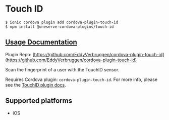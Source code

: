 # Touch ID

```text
$ ionic cordova plugin add cordova-plugin-touch-id
$ npm install @oneserve-cordova-plugins/touch-id
```

## [Usage Documentation](https://oneserve.gitbook.io/oneserve-cordova-plugins/plugins/touch-id/)

Plugin Repo: [https://github.com/EddyVerbruggen/cordova-plugin-touch-id](https://github.com/EddyVerbruggen/cordova-plugin-touch-id)

Scan the fingerprint of a user with the TouchID sensor.

Requires Cordova plugin: `cordova-plugin-touch-id`. For more info, please see the [TouchID plugin docs](https://github.com/EddyVerbruggen/cordova-plugin-touch-id).

## Supported platforms

* iOS

